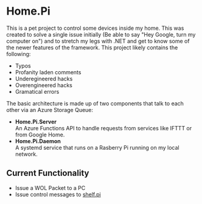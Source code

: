 Home.Pi
=======
This is a pet project to control some devices inside my home. This was created to solve a single issue initially (Be able to say "Hey Google, turn my computer on") and to stretch my legs with .NET and get to know some of the newer features of the framework. This project likely contains the following:
- Typos
- Profanity laden comments
- Underegineered hacks
- Overengineered hacks
- Gramatical errors

The basic architecture is made up of two components that talk to each other via an Azure Storage Queue:  
- **Home.Pi.Server**  
An Azure Functions API to handle requests from services like IFTTT or from Google Home.  
- **Home.Pi.Daemon**  
A systemd service that runs on a Rasberry Pi running on my local network.

## Current Functionality
- Issue a WOL Packet to a PC
- Issue control messages to [shelf.pi](https://github.com/jesseryoung/shelf.pi)